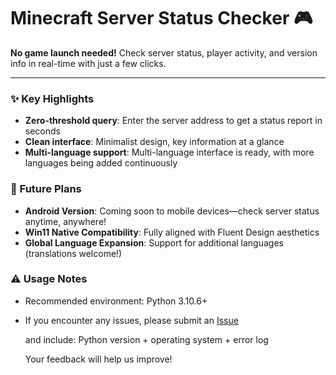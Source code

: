 # Minecraft Server Status Checker 🎮

**No game launch needed!** Check server status, player activity, and version info in real-time with just a few clicks.

---

### ✨ Key Highlights
- **Zero-threshold query**: Enter the server address to get a status report in seconds
- **Clean interface**: Minimalist design, key information at a glance
- **Multi-language support**: Multi-language interface is ready, with more languages being added continuously

### 🚀 Future Plans
- **Android Version**: Coming soon to mobile devices—check server status anytime, anywhere!
- **Win11 Native Compatibility**: Fully aligned with Fluent Design aesthetics
- **Global Language Expansion**: Support for additional languages (translations welcome!)

### ⚠️ Usage Notes

* Recommended environment: Python 3.10.6+
* If you encounter any issues, please submit an [Issue](https://github.com/myworldzycpc/mcstatus-checker/issues)
  
  and include: Python version + operating system + error log
  
  Your feedback will help us improve!
